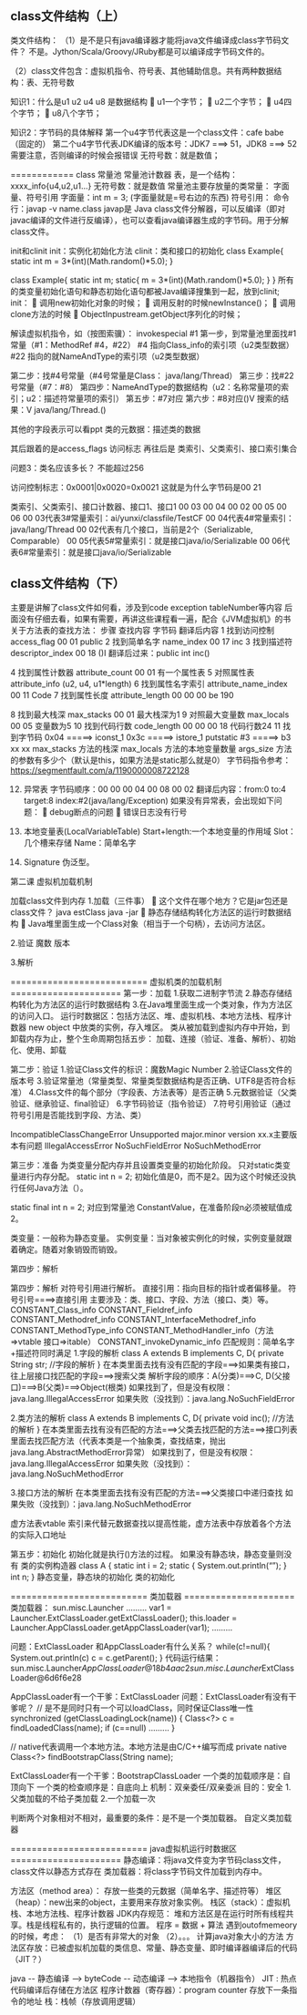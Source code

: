 ## class文件结构（上）
类文件结构：
（1）是不是只有java编译器才能将java文件编译成class字节码文件？
不是。Jython/Scala/Groovy/JRuby都是可以编译成字节码文件的。

（2）class文件包含：虚拟机指令、符号表、其他辅助信息。共有两种数据结构：表、无符号数

知识1：什么是u1 u2 u4 u8   是数据结构
	u1一个字节；
	u2二个字节；
	u4四个字节；
	u8八个字节；

知识2：字节码的具体解释
第一个u4字节代表这是一个class文件：cafe babe（固定的）
第二个u4字节代表JDK编译的版本号：JDK7 ===> 51，JDK8 ===> 52
需要注意，否则编译的时候会报错误
无符号数：就是数值；

============ class  常量池
常量池计数器
表，是一个结构：xxxx_info{u4,u2,u1...}
无符号数：就是数值
常量池主要存放量的类常量： 字面量、符号引用
字面量：int m = 3; (字面量就是=号右边的东西)
符号引用：
命令行：javap -v name.class
javap是 Java class文件分解器，可以反编译（即对javac编译的文件进行反编译），也可以查看java编译器生成的字节码。用于分解class文件。

init和clinit
init：实例化初始化方法
clinit：类和接口的初始化
class Example{
   static int m = 3*(int)(Math.random()*5.0);
}

class Example{
   static int m;
   static{
      m = 3*(int)(Math.random()*5.0);
   }
}
所有的类变量初始化语句和静态初始化语句都被Java编译搜集到一起，放到clinit;
init：
	调用new初始化对象的时候；
	调用反射的时候newInstance()；
	调用clone方法的时候
	ObjectInpustream.getObject序列化的时候；

解读虚拟机指令，如（按图索骥）：
invokespecial #1
第一步，到常量池里面找#1常量（#1：MethodRef #4，#22）
        #4  指向Class_info的索引项（u2类型数据）
        #22 指向的就NameAndType的索引项（u2类型数据）

第二步：找#4号常量（#4号常量是Class： java/lang/Thread）
第三步：找#22号常量（#7：#8）
第四步：NameAndType的数据结构（u2：名称常量项的索引；u2：描述符常量项的索引）
第五步：#7对应<init>
第六步：#8对应()V
搜索的结果：V java/lang/Thread.<init>()

其他的字段表示可以看ppt
类的元数据：描述类的数据

其后跟着的是access_flags   访问标志
再往后是   类索引、父类索引、接口索引集合

问题3：类名应该多长？
       不能超过256

访问控制标志：0x0001|0x0020=0x0021 这就是为什么字节码是00 21

类索引、父类索引、接口计数器、接口1、接口1
00 03    00 04     00 02        00 05   00 06
00 03代表3#常量索引：ai/yunxi/classfile/TestCF
00 04代表4#常量索引：java/lang/Thread
00 02代表有几个接口，当前是2个（Serializable, Comparable）
00 05代表5#常量索引：就是接口java/io/Serializable
00 06代表6#常量索引：就是接口java/io/Serializable


## class文件结构（下）
主要是讲解了class文件如何看，涉及到code  exception  tableNumber等内容
后面没有仔细去看，如果有需要，再讲这些课程看一遍，配合《JVM虚拟机》的书
关于方法表的查找方法：
步骤	查找内容		字节码	翻译后内容
1	找到访问控制	access_flag	00 01	public
2	找到简单名字	name_index	00 17	inc
3	找到描述符	descriptor_index	00 18	()I
翻译后过来：public int inc()

4	找到属性计数器	attribute_count	00 01	有一个属性表
5	对照属性表	attribute_info	(u2, u4, u1*length)
6	找到属性名字索引	attribute_name_index	00 11	Code
7	找到属性长度	attribute_length	00 00 00 be	190

8	找到最大栈深	max_stacks	00 01	最大栈深为1
9	对照最大变量数	max_locals	00 05	变量数为5
10	找到代码行数	code_length	00 00 00 18	代码行数24
11	找到字节码	0x04         =====>  iconst_1
0x3c         =====>  istore_1
putstatic #3  =====>  b3 xx xx
max_stacks  方法的栈深
max_locals  方法的本地变量数量
args_size   方法的参数有多少个（默认是this，如果方法是static那么就是0）
字节码指令参考：https://segmentfault.com/a/1190000008722128

12.	异常表
字节码顺序：00 00 00 04 00 08 00 02
翻译后内容：from:0  to:4  target:8  index:#2(java/lang/Exception)
如果没有异常表，会出现如下问题：
	debug断点的问题
	错误日志没有行号

13.	本地变量表(LocalVariableTable)
     Start+length:一个本地变量的作用域
     Slot：几个槽来存储
 Name：简单名字

14.	Signature
     伪泛型。


第二课 虚拟机加载机制

加载class文件到内存
1.加载（三件事）
	这个文件在哪个地方？它是jar包还是class文件？
          java estClass
          java -jar
	静态存储结构转化方法区的运行时数据结构
	Java堆里面生成一个Class对象（相当于一个句柄），去访问方法区。

2.验证
  魔数
  版本

3.解析



==========================  虚拟机类的加载机制  =====================
第一步：加载
1.获取二进制字节流
2.静态存储结构转化为方法区的运行时数据结构
3.在Java堆里面生成一个类对象，作为方法区的访问入口。
运行时数据区：包括方法区、堆、虚拟机栈、本地方法栈、程序计数器
new object 中放类的实例，存入堆区。
 类从被加载到虚拟内存中开始，到卸载内存为止，整个生命周期包括五步：
 加载、连接（验证、准备、解析）、初始化、使用、卸载

第二步：验证
1.验证Class文件的标识：魔数Magic Number
2.验证Class文件的版本号
3.验证常量池（常量类型、常量类型数据结构是否正确、UTF8是否符合标准）
4.Class文件的每个部分（字段表、方法表等）是否正确
5.元数据验证（父类验证、继承验证、final验证）
6.字节码验证（指令验证）
7.符号引用验证（通过符号引用是否能找到字段、方法、类）

IncompatibleClassChangeError
Unsupported major.minor version xx.x主要版本有问题
IllegalAccessError
NoSuchFieldError
NoSuchMethodError

第三步：准备
为类变量分配内存并且设置类变量的初始化阶段。
只对static类变量进行内存分配。
static int n = 2;
初始化值是0，而不是2。因为这个时候还没执行任何Java方法（<clinit>）。

static final int n = 2;
对应到常量池 ConstantValue，在准备阶段n必须被赋值成2。

类变量：一般称为静态变量。
实例变量：当对象被实例化的时候，实例变量就跟着确定。随着对象销毁而销毁。


第四步：解析

第四步：解析
对符号引用进行解析。
直接引用：指向目标的指针或者偏移量。
符号引号====>直接引用
主要涉及：类、接口、字段、方法（接口、类）等。
CONSTANT_Class_info
CONSTANT_Fieldref_info
CONSTANT_Methodref_info
CONSTANT_InterfaceMethodref_info
CONSTANT_MethodType_info
CONSTANT_MethodHandler_info（方法=>vtable 接口=>itable）
CONSTANT_invokeDynamic_info
匹配规则：简单名字+描述符同时满足
1.字段的解析
  class A extends B implements C, D{
     private String str; //字段的解析
  }
  在本类里面去找有没有匹配的字段===>如果类有接口，往上层接口找匹配的字段===>搜索父类
  解析字段的顺序：A(分类)===>C, D(父接口)===>B(父类)===>Object(根类)
  如果找到了，但是没有权限：java.lang.IllegalAccessError
  如果失败（没找到）：java.lang.NoSuchFieldError

2.类方法的解析
  class A extends B implements C, D{
     private void inc(); //方法的解析
  }
  在本类里面去找有没有匹配的方法===>父类去找匹配的方法===>接口列表里面去找匹配方法（代表本类是一个抽象类，查找结束，抛出java.lang.AbstractMethodError异常）
  如果找到了，但是没有权限：java.lang.IllegalAccessError
  如果失败（没找到）：java.lang.NoSuchMethodError

3.接口方法的解析
  在本类里面去找有没有匹配的方法===>父类接口中递归查找
  如果失败（没找到）：java.lang.NoSuchMethodError


虚方法表vtable 索引来代替元数据查找以提高性能，虚方法表中存放着各个方法的实际入口地址

第五步：初始化
   初始化就是执行<clinit>()方法的过程。
   <clinit>如果没有静态块，静态变量则没有<clinit>
   <init>类的实例构造器
   class A {
       static int i = 2;
       static {
          System.out.println(“”);
       }
       int n;
   }
<clinit>静态变量，静态块的初始化
<init>类的初始化



==========================  类加载器  =====================
类加载器：
sun.misc.Launcher
.........
var1 = Launcher.ExtClassLoader.getExtClassLoader();
this.loader = Launcher.AppClassLoader.getAppClassLoader(var1);
.........

问题：ExtClassLoader 和AppClassLoader有什么关系？
while(c!=null){
   System.out.println(c)
   c = c.getParent();
}
代码运行结果：
sun.misc.Launcher$AppClassLoader@18b4aac2
sun.misc.Launcher$ExtClassLoader@6d6f6e28

AppClassLoader有一个干爹：ExtClassLoader
问题：ExtClassLoader有没有干爹呢？
// 是不是同时只有一个可以loadClass，同时保证Class唯一性
synchronized (getClassLoadingLock(name)) {
   Class<?> c = findLoadedClass(name);
   if (c==null)
   .........
}

// native代表调用一个本地方法。本地方法是由C/C++编写而成
private native Class<?> findBootstrapClass(String name);

ExtClassLoader有一个干爹：BootstrapClassLoader
一个类的加载顺序是：自顶向下
一个类的检查顺序是：自底向上
机制：双亲委任/双亲委派
目的：安全
1.父类加载的不给子类加载
2.一个加载一次

判断两个对象相对不相对，最重要的条件：是不是一个类加载器。
自定义类加载器


==========================  java虚拟机运行时数据区  =====================
静态编译：将java文件变为字节码class文件，class文件以静态方式存在
类加载器：将class字节码文件加载到内存中。

方法区（method area）： 存放一些类的元数据（简单名字、描述符等）
堆区（heap）：new出来的object，主要用来存放对象实例。
栈区（stack）：虚拟机栈、本地方法栈、程序计数器
JDK内存规范：
堆和方法区是在运行时所有线程共享。栈是线程私有的，执行逻辑的位置。
程序 = 数据 + 算法
遇到outofmemeory的时候，考虑：
（1）是否有非常大的对象
（2）。。。 计算java对象大小的方法
方法区存放：已被虚拟机加载的类信息、常量、静态变量、即时编译器编译后的代码（JIT？）

java -- 静态编译 --> byteCode -- 动态编译 --> 本地指令（机器指令）
JIT : 热点代码编译后存储在方法区
程序计数器（寄存器）：program counter  存放下一条指令的地址
栈：栈帧（存放调用逻辑）
